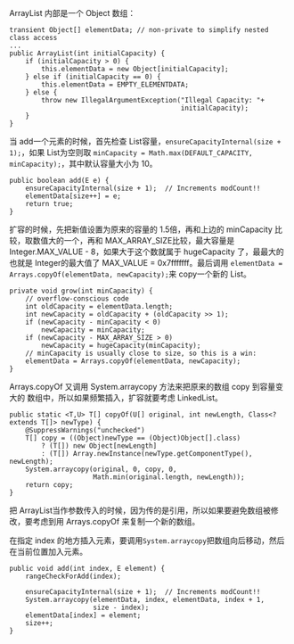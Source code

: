 ArrayList 内部是一个 Object 数组：

```
transient Object[] elementData; // non-private to simplify nested class access
...
public ArrayList(int initialCapacity) {
    if (initialCapacity > 0) {
        this.elementData = new Object[initialCapacity];
    } else if (initialCapacity == 0) {
        this.elementData = EMPTY_ELEMENTDATA;
    } else {
        throw new IllegalArgumentException("Illegal Capacity: "+
                                           initialCapacity);
    }
}
```

当 add一个元素的时候，首先检查 List容量，`ensureCapacityInternal(size + 1);`，如果 List为空则取 `minCapacity = Math.max(DEFAULT_CAPACITY, minCapacity);`，其中默认容量大小为 10。
```
public boolean add(E e) {
    ensureCapacityInternal(size + 1);  // Increments modCount!!
    elementData[size++] = e;
    return true;
}
```

扩容的时候，先把新值设置为原来的容量的 1.5倍，再和上边的 minCapacity 比较，取数值大的一个，再和 MAX_ARRAY_SIZE比较，最大容量是 Integer.MAX_VALUE - 8，如果大于这个数就属于 hugeCapacity 了，最最大的也就是 Integer的最大值了 MAX_VALUE = 0x7fffffff。最后调用 `elementData = Arrays.copyOf(elementData, newCapacity);`来 copy一个新的 List。
```
private void grow(int minCapacity) {
    // overflow-conscious code
    int oldCapacity = elementData.length;
    int newCapacity = oldCapacity + (oldCapacity >> 1);
    if (newCapacity - minCapacity < 0)
        newCapacity = minCapacity;
    if (newCapacity - MAX_ARRAY_SIZE > 0)
        newCapacity = hugeCapacity(minCapacity);
    // minCapacity is usually close to size, so this is a win:
    elementData = Arrays.copyOf(elementData, newCapacity);
}
```

Arrays.copyOf 又调用 System.arraycopy 方法来把原来的数组 copy 到容量变大的 数组中，所以如果频繁插入，扩容就要考虑 LinkedList。
```
public static <T,U> T[] copyOf(U[] original, int newLength, Class<? extends T[]> newType) {
    @SuppressWarnings("unchecked")
    T[] copy = ((Object)newType == (Object)Object[].class)
        ? (T[]) new Object[newLength]
        : (T[]) Array.newInstance(newType.getComponentType(), newLength);
    System.arraycopy(original, 0, copy, 0,
                     Math.min(original.length, newLength));
    return copy;
}
```

把 ArrayList当作参数传入的时候，因为传的是引用，所以如果要避免数组被修改，要考虑到用 Arrays.copyOf 来复制一个新的数组。

在指定 index 的地方插入元素，要调用`System.arraycopy`把数组向后移动，然后在当前位置加入元素。
```
public void add(int index, E element) {
    rangeCheckForAdd(index);

    ensureCapacityInternal(size + 1);  // Increments modCount!!
    System.arraycopy(elementData, index, elementData, index + 1,
                     size - index);
    elementData[index] = element;
    size++;
}
```




